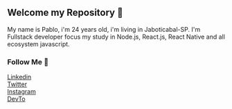 <!-- <img src="https://github.com/pablohdev/pablohdev/1500x500.jpg"> -->

## Welcome my Repository 👋

My name is Pablo, i'm 24 years old, i'm living in Jaboticabal-SP. I'm Fullstack developer focus my study in Node.js, React.js, React Native and all ecosystem javascript.

<!--
**pablohdev/pablohdev** is a ✨ _special_ ✨ repository because its `README.md` (this file) appears on your GitHub profile.

Here are some ideas to get you started:

- 🔭 I’m currently working on ...
- 🌱 I’m currently learning ...
- 👯 I’m looking to collaborate on ...
- 🤔 I’m looking for help with ...
- 💬 Ask me about ...
- 📫 How to reach me: ...
- 😄 Pronouns: ...
- ⚡ Fun fact: ...
-->

### Follow Me 🚀

[Linkedin](http://linkedin.com/in/pablohdev) <br>
[Twitter](https://twitter.com/pablohdev) <br>
[Instagram](http://instagram.com/pablohdev) <br>
[DevTo](https://dev.to/pablohdev) <br>
